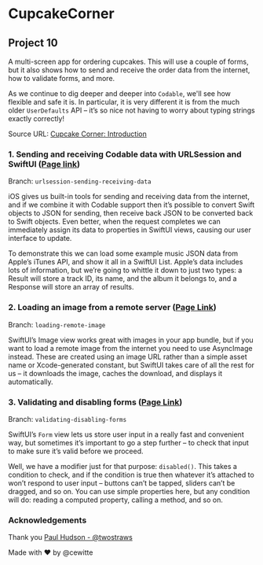 # CupcakeCorner

## Project 10

A multi-screen app for ordering cupcakes. This will use a couple of forms, but it also shows how to send and receive the order data from the internet, how to validate forms, and more.

As we continue to dig deeper and deeper into `Codable`, we'll see how flexible and safe it is. In particular, it is very different it is from the much older `UserDefaults` API – it’s so nice not having to worry about typing strings exactly correctly!

Source URL: [Cupcake Corner: Introduction](https://www.hackingwithswift.com/books/ios-swiftui/cupcake-corner-introduction)

### 1. Sending and receiving Codable data with URLSession and SwiftUI ([Page link](https://www.hackingwithswift.com/books/ios-swiftui/sending-and-receiving-codable-data-with-urlsession-and-swiftui))

Branch: `urlsession-sending-receiving-data`

iOS gives us built-in tools for sending and receiving data from the internet, and if we combine it with Codable support then it’s possible to convert Swift objects to JSON for sending, then receive back JSON to be converted back to Swift objects. Even better, when the request completes we can immediately assign its data to properties in SwiftUI views, causing our user interface to update.

To demonstrate this we can load some example music JSON data from Apple’s iTunes API, and show it all in a SwiftUI List. Apple’s data includes lots of information, but we’re going to whittle it down to just two types: a Result will store a track ID, its name, and the album it belongs to, and a Response will store an array of results.

### 2. Loading an image from a remote server ([Page Link](https://www.hackingwithswift.com/books/ios-swiftui/loading-an-image-from-a-remote-server))

Branch: `loading-remote-image`

SwiftUI’s Image view works great with images in your app bundle, but if you want to load a remote image from the internet you need to use AsyncImage instead. These are created using an image URL rather than a simple asset name or Xcode-generated constant, but SwiftUI takes care of all the rest for us – it downloads the image, caches the download, and displays it automatically.

### 3. Validating and disabling forms ([Page Link](https://www.hackingwithswift.com/books/ios-swiftui/validating-and-disabling-forms))

Branch: `validating-disabling-forms`

SwiftUI’s `Form` view lets us store user input in a really fast and convenient way, but sometimes it’s important to go a step further – to check that input to make sure it’s valid before we proceed.

Well, we have a modifier just for that purpose: `disabled()`. This takes a condition to check, and if the condition is true then whatever it’s attached to won’t respond to user input – buttons can’t be tapped, sliders can’t be dragged, and so on. You can use simple properties here, but any condition will do: reading a computed property, calling a method, and so on.

### Acknowledgements

Thank you [Paul Hudson - @twostraws](https://x.com/twostraws)

Made with ❤️ by @cewitte
